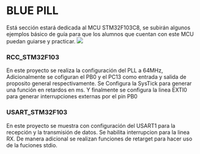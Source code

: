<H1> BLUE PILL </H1>
Está sección estará dedicada al MCU STM32F103C8, se subirán algunos ejemplos básico de guía para que los alumnos que cuentan con este MCU puedan guiarse y practicar.
 <img src="https://user-images.githubusercontent.com/47931397/125591860-b5998716-1427-42bc-9003-905e01b04ca0.png">
 
 <h3> RCC_STM32F103 </h3>
 En este proyecto se realiza la configuración del PLL a 64MHz, Adicionalmente se cofiguran el PB0 y el PC13 como entrada y salida de proposito general respectivamente.
 Se Configura la SysTick para generar una función en retardos en ms. Y finalmente se configura la linea EXTI0 para generar interrupciones externas por el pin PB0
 
 <h3> USART_STM32F103</h3>
 En este proyecto se muestra con configuración del USART1 para la recepción y la transmisión de datos. Se habilita interrupcion para la linea RX. De manera adicional se 
 realizan funciones de retarget para hacer uso de la fuciones stdio.
